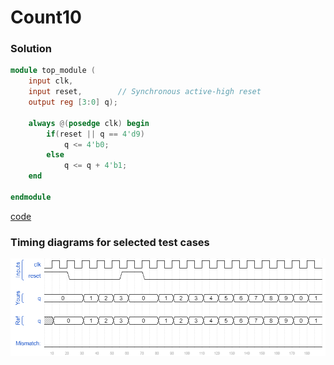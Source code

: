 # Count10
### Solution
```Verilog
module top_module (
    input clk,
    input reset,        // Synchronous active-high reset
    output reg [3:0] q);
    
    always @(posedge clk) begin
        if(reset || q == 4'd9)
            q <= 4'b0;
        else
            q <= q + 4'b1;
    end

endmodule
```
[code](./100.v)

### Timing diagrams for selected test cases
![result](./result.png)
